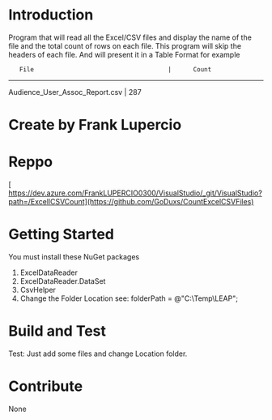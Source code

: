 # Introduction 
Program that will read all the Excel/CSV files and display the name of the file
       and the total count of rows on each file.  This program will skip the 
       headers of each file. And will present it in a Table Format for example

       File                                     |      Count
-------------------------------------------------------
Audience_User_Assoc_Report.csv           |        287

# Create by Frank Lupercio

# Reppo 
 [  https://dev.azure.com/FrankLUPERCIO0300/VisualStudio/_git/VisualStudio?path=/ExcellCSVCount](https://github.com/GoDuxs/CountExcelCSVFiles)

# Getting Started
   You must install these NuGet packages
       
1.	ExcelDataReader
2.	ExcelDataReader.DataSet
3.	CsvHelper
4.  Change the Folder Location see: folderPath = @"C:\Temp\LEAP";

# Build and Test
  Test: Just add some files and change Location folder.
# Contribute
None
